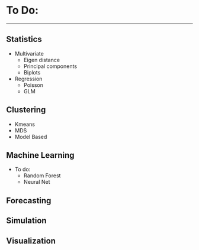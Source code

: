# To Do:

--------------------------------------------------------------------------------

## **Statistics**
- Multivariate
  - Eigen distance
  - Principal components
  - Biplots
- Regression
  - Poisson
  - GLM

## **Clustering**
- Kmeans
- MDS
- Model Based

## **Machine Learning**
- To do:
  - Random Forest
  - Neural Net

## **Forecasting**

## **Simulation**

## **Visualization**
